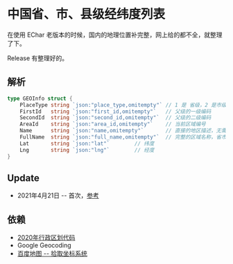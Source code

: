 # 中国省、市、县级经纬度列表

在使用 EChar 老版本的时候，国内的地理位置补完整，网上给的都不全，就整理了下。

Release 有整理好的。

## 解析

```go
type GEOInfo struct {
	PlaceType string `json:"place_type,omitempty"` // 1 是 省级，2 是市级，3 是县级
	FirstId   string `json:"first_id,omitempty"`   // 父级的一级编码
	SecondId  string `json:"second_id,omitempty"`  // 父级的二级编码
	AreaId    string `json:"area_id,omitempty"`    // 当前区域编号
	Name      string `json:"name,omitempty"`       // 直接的地区描述，无需包含父级区域名称
	FullName  string `json:"full_name,omitempty"`  // 完整的区域名称，省市县 这样
	Lat       string `json:"lat"`        // 纬度
	Lng       string `json:"lng"`        // 经度
}
```

## Update

* 2021年4月21日 -- 首次，[参考](http://www.mca.gov.cn/article/sj/xzqh/2020/2020/202101041104.html)

## 依赖

* [2020年行政区划代码](http://www.mca.gov.cn/article/sj/xzqh/2020/)
* Google Geocoding
* [百度地图 -- 拾取坐标系统](https://api.map.baidu.com/lbsapi/getpoint/index.html)



